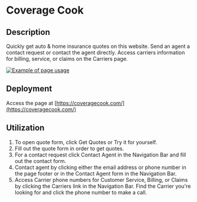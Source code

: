 # Coverage Cook

## Description

Quickly get auto & home insurance quotes on this website. Send an agent a contact request or contact the agent directly. Access carriers information for billing, service, or claims on the Carriers page.

[![Example of page usage](https://github.com/Chad1281/CoverageCook/blob/main/src/assets/videos/CoverageCookHome.gif)](https://github.com/Chad1281/CoverageCook/blob/main/src/assets/videos/CoverageCookHome.gif)

## Deployment

Access the page at [https://coveragecook.com/](https://coveragecook.com/)

## Utilization

1. To open quote form, click Get Quotes or Try it for yourself. 
2. Fill out the quote form in order to get quotes.
3. For a contact request click Contact Agent in the Navigation Bar and fill out the contact form. 
4. Contact agent by clicking either the email address or phone number in the page footer or in the Contact Agent form in the Navigation Bar.
5. Access Carrier phone numbers for Customer Service, Billing, or Claims by clicking the Carriers link in the Navigation Bar. Find the Carrier you're looking for and click the phone number to make a call.
